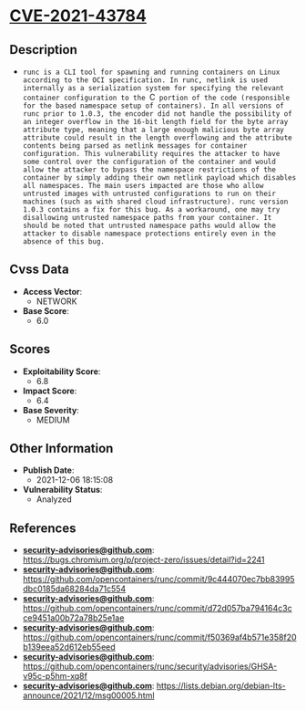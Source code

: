 
# [CVE-2021-43784](https://cve.mitre.org/cgi-bin/cvename.cgi?name=CVE-2021-43784)

## Description

- `runc is a CLI tool for spawning and running containers on Linux according to the OCI specification. In runc, netlink is used internally as a serialization system for specifying the relevant container configuration to the `C` portion of the code (responsible for the based namespace setup of containers). In all versions of runc prior to 1.0.3, the encoder did not handle the possibility of an integer overflow in the 16-bit length field for the byte array attribute type, meaning that a large enough malicious byte array attribute could result in the length overflowing and the attribute contents being parsed as netlink messages for container configuration. This vulnerability requires the attacker to have some control over the configuration of the container and would allow the attacker to bypass the namespace restrictions of the container by simply adding their own netlink payload which disables all namespaces. The main users impacted are those who allow untrusted images with untrusted configurations to run on their machines (such as with shared cloud infrastructure). runc version 1.0.3 contains a fix for this bug. As a workaround, one may try disallowing untrusted namespace paths from your container. It should be noted that untrusted namespace paths would allow the attacker to disable namespace protections entirely even in the absence of this bug.`

## Cvss Data

- **Access Vector**:
  - NETWORK
- **Base Score**:
  - 6.0

## Scores

- **Exploitability Score**:
  - 6.8
- **Impact Score**:
  - 6.4
- **Base Severity**:
  - MEDIUM

## Other Information

- **Publish Date**:
  - 2021-12-06 18:15:08
- **Vulnerability Status**:
  - Analyzed

## References

- **security-advisories@github.com**: https://bugs.chromium.org/p/project-zero/issues/detail?id=2241
- **security-advisories@github.com**: https://github.com/opencontainers/runc/commit/9c444070ec7bb83995dbc0185da68284da71c554
- **security-advisories@github.com**: https://github.com/opencontainers/runc/commit/d72d057ba794164c3cce9451a00b72a78b25e1ae
- **security-advisories@github.com**: https://github.com/opencontainers/runc/commit/f50369af4b571e358f20b139eea52d612eb55eed
- **security-advisories@github.com**: https://github.com/opencontainers/runc/security/advisories/GHSA-v95c-p5hm-xq8f
- **security-advisories@github.com**: https://lists.debian.org/debian-lts-announce/2021/12/msg00005.html
